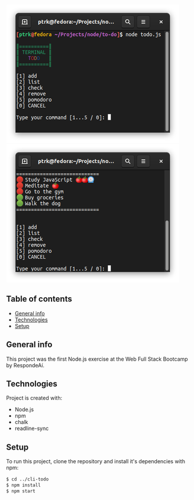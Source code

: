 ![Menu](https://raw.githubusercontent.com/ptrkc/cli-todo/main/readme/1.png "Menu")![List](https://raw.githubusercontent.com/ptrkc/cli-todo/main/readme/2.png "List")
## Table of contents
* [General info](#general-info)
* [Technologies](#technologies)
* [Setup](#setup)

## General info
This project was the first Node.js exercise at the Web Full Stack Bootcamp by RespondeAí.
	
## Technologies
Project is created with:
* Node.js
* npm
* chalk
* readline-sync
	
## Setup
To run this project, clone the repository and install it's dependencies with npm:

```
$ cd ../cli-todo
$ npm install
$ npm start
```

